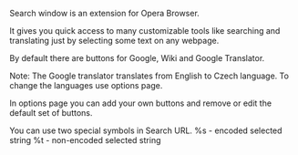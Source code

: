 Search window is an extension for Opera Browser.

It gives you quick access to many customizable tools like searching and translating just by selecting some text on any webpage.

By default there are buttons for Google, Wiki and Google Translator.

Note: The Google translator translates from English to Czech language. To change the languages use options page.

In options page you can add your own buttons and remove or edit the default set of buttons.

You can use two special symbols in Search URL.
	%s - encoded selected string
	%t - non-encoded selected string